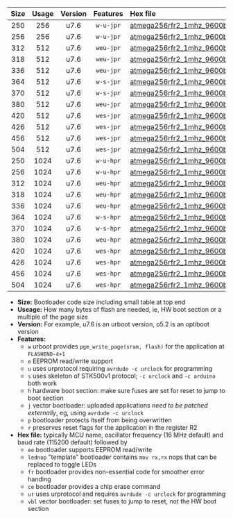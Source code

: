 |Size|Usage|Version|Features|Hex file|
|:-:|:-:|:-:|:-:|:--|
|250|256|u7.6|`w-u-jpr`|[atmega256rfr2_1mhz_9600bps_ur_vbl.hex](https://raw.githubusercontent.com/stefanrueger/urboot/main/atmega256rfr2_1mhz_9600bps_ur_vbl.hex)|
|256|256|u7.6|`w-u-jpr`|[atmega256rfr2_1mhz_9600bps_lednop_ur_vbl.hex](https://raw.githubusercontent.com/stefanrueger/urboot/main/atmega256rfr2_1mhz_9600bps_lednop_ur_vbl.hex)|
|312|512|u7.6|`weu-jpr`|[atmega256rfr2_1mhz_9600bps_ee_ur_vbl.hex](https://raw.githubusercontent.com/stefanrueger/urboot/main/atmega256rfr2_1mhz_9600bps_ee_ur_vbl.hex)|
|318|512|u7.6|`weu-jpr`|[atmega256rfr2_1mhz_9600bps_ee_lednop_ur_vbl.hex](https://raw.githubusercontent.com/stefanrueger/urboot/main/atmega256rfr2_1mhz_9600bps_ee_lednop_ur_vbl.hex)|
|336|512|u7.6|`weu-jpr`|[atmega256rfr2_1mhz_9600bps_ee_lednop_fr_ur_vbl.hex](https://raw.githubusercontent.com/stefanrueger/urboot/main/atmega256rfr2_1mhz_9600bps_ee_lednop_fr_ur_vbl.hex)|
|364|512|u7.6|`w-s-jpr`|[atmega256rfr2_1mhz_9600bps_vbl.hex](https://raw.githubusercontent.com/stefanrueger/urboot/main/atmega256rfr2_1mhz_9600bps_vbl.hex)|
|370|512|u7.6|`w-s-jpr`|[atmega256rfr2_1mhz_9600bps_lednop_vbl.hex](https://raw.githubusercontent.com/stefanrueger/urboot/main/atmega256rfr2_1mhz_9600bps_lednop_vbl.hex)|
|380|512|u7.6|`weu-jpr`|[atmega256rfr2_1mhz_9600bps_ee_lednop_fr_ce_ur_vbl.hex](https://raw.githubusercontent.com/stefanrueger/urboot/main/atmega256rfr2_1mhz_9600bps_ee_lednop_fr_ce_ur_vbl.hex)|
|420|512|u7.6|`wes-jpr`|[atmega256rfr2_1mhz_9600bps_ee_vbl.hex](https://raw.githubusercontent.com/stefanrueger/urboot/main/atmega256rfr2_1mhz_9600bps_ee_vbl.hex)|
|426|512|u7.6|`wes-jpr`|[atmega256rfr2_1mhz_9600bps_ee_lednop_vbl.hex](https://raw.githubusercontent.com/stefanrueger/urboot/main/atmega256rfr2_1mhz_9600bps_ee_lednop_vbl.hex)|
|456|512|u7.6|`wes-jpr`|[atmega256rfr2_1mhz_9600bps_ee_lednop_fr_vbl.hex](https://raw.githubusercontent.com/stefanrueger/urboot/main/atmega256rfr2_1mhz_9600bps_ee_lednop_fr_vbl.hex)|
|504|512|u7.6|`wes-jpr`|[atmega256rfr2_1mhz_9600bps_ee_lednop_fr_ce_vbl.hex](https://raw.githubusercontent.com/stefanrueger/urboot/main/atmega256rfr2_1mhz_9600bps_ee_lednop_fr_ce_vbl.hex)|
|250|1024|u7.6|`w-u-hpr`|[atmega256rfr2_1mhz_9600bps_ur.hex](https://raw.githubusercontent.com/stefanrueger/urboot/main/atmega256rfr2_1mhz_9600bps_ur.hex)|
|256|1024|u7.6|`w-u-hpr`|[atmega256rfr2_1mhz_9600bps_lednop_ur.hex](https://raw.githubusercontent.com/stefanrueger/urboot/main/atmega256rfr2_1mhz_9600bps_lednop_ur.hex)|
|312|1024|u7.6|`weu-hpr`|[atmega256rfr2_1mhz_9600bps_ee_ur.hex](https://raw.githubusercontent.com/stefanrueger/urboot/main/atmega256rfr2_1mhz_9600bps_ee_ur.hex)|
|318|1024|u7.6|`weu-hpr`|[atmega256rfr2_1mhz_9600bps_ee_lednop_ur.hex](https://raw.githubusercontent.com/stefanrueger/urboot/main/atmega256rfr2_1mhz_9600bps_ee_lednop_ur.hex)|
|336|1024|u7.6|`weu-hpr`|[atmega256rfr2_1mhz_9600bps_ee_lednop_fr_ur.hex](https://raw.githubusercontent.com/stefanrueger/urboot/main/atmega256rfr2_1mhz_9600bps_ee_lednop_fr_ur.hex)|
|364|1024|u7.6|`w-s-hpr`|[atmega256rfr2_1mhz_9600bps.hex](https://raw.githubusercontent.com/stefanrueger/urboot/main/atmega256rfr2_1mhz_9600bps.hex)|
|370|1024|u7.6|`w-s-hpr`|[atmega256rfr2_1mhz_9600bps_lednop.hex](https://raw.githubusercontent.com/stefanrueger/urboot/main/atmega256rfr2_1mhz_9600bps_lednop.hex)|
|380|1024|u7.6|`weu-hpr`|[atmega256rfr2_1mhz_9600bps_ee_lednop_fr_ce_ur.hex](https://raw.githubusercontent.com/stefanrueger/urboot/main/atmega256rfr2_1mhz_9600bps_ee_lednop_fr_ce_ur.hex)|
|420|1024|u7.6|`wes-hpr`|[atmega256rfr2_1mhz_9600bps_ee.hex](https://raw.githubusercontent.com/stefanrueger/urboot/main/atmega256rfr2_1mhz_9600bps_ee.hex)|
|426|1024|u7.6|`wes-hpr`|[atmega256rfr2_1mhz_9600bps_ee_lednop.hex](https://raw.githubusercontent.com/stefanrueger/urboot/main/atmega256rfr2_1mhz_9600bps_ee_lednop.hex)|
|456|1024|u7.6|`wes-hpr`|[atmega256rfr2_1mhz_9600bps_ee_lednop_fr.hex](https://raw.githubusercontent.com/stefanrueger/urboot/main/atmega256rfr2_1mhz_9600bps_ee_lednop_fr.hex)|
|504|1024|u7.6|`wes-hpr`|[atmega256rfr2_1mhz_9600bps_ee_lednop_fr_ce.hex](https://raw.githubusercontent.com/stefanrueger/urboot/main/atmega256rfr2_1mhz_9600bps_ee_lednop_fr_ce.hex)|

- **Size:** Bootloader code size including small table at top end
- **Useage:** How many bytes of flash are needed, ie, HW boot section or a multiple of the page size
- **Version:** For example, u7.6 is an urboot version, o5.2 is an optiboot version
- **Features:**
  + `w` urboot provides `pgm_write_page(sram, flash)` for the application at `FLASHEND-4+1`
  + `e` EEPROM read/write support
  + `u` uses urprotocol requiring `avrdude -c urclock` for programming
  + `s` uses skeleton of STK500v1 protocol; `-c urclock` and `-c arduino` both work
  + `h` hardware boot section: make sure fuses are set for reset to jump to boot section
  + `j` vector bootloader: uploaded applications *need to be patched externally*, eg, using `avrdude -c urclock`
  + `p` bootloader protects itself from being overwritten
  + `r` preserves reset flags for the application in the register R2
- **Hex file:** typically MCU name, oscillator frequency (16 MHz default) and baud rate (115200 default) followed by
  + `ee` bootloader supports EEPROM read/write
  + `lednop` "template" bootloader contains `mov rx,rx` nops that can be replaced to toggle LEDs
  + `fr` bootloader provides non-essential code for smoother error handing
  + `ce` bootloader provides a chip erase command
  + `ur` uses urprotocol and requires `avrdude -c urclock` for programming
  + `vbl` vector bootloader: set fuses to jump to reset, not the HW boot section
